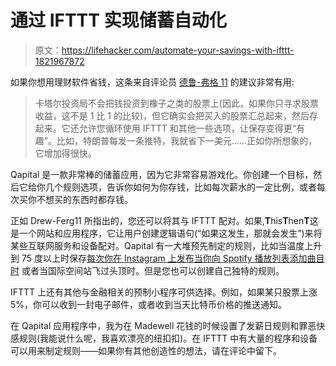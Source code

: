 # 通过 IFTTT 实现储蓄自动化

> 原文：<https://lifehacker.com/automate-your-savings-with-ifttt-1821967872>

如果你想用理财软件省钱，这条来自评论员 [德鲁-弗格 11](https://twocents.lifehacker.com/1821951201#_ga=2.136725360.1126964250.1515678654-691019473.1512506211) 的建议非常有用:

> 卡塔尔投资局不会把钱投资到橡子之类的股票上(因此，如果你只寻求股票收益，这不是 1 比 1 的比较)，但它确实会把买入的股票汇总起来，然后存起来。它还允许您循环使用 IFTTT 和其他一些选项，让保存变得更“有趣”。比如，特朗普每发一条推特，我就省下一美元......正如你所想象的，它增加得很快。



Qapital 是一款非常棒的储蓄应用，因为它非常容易游戏化。你创建一个目标，然后它给你几个规则选项，告诉你如何为你存钱，比如每次薪水的一定比例，或者每次买你不想买的东西时都存钱。

正如 Drew-Ferg11 所指出的，您还可以将其与 IFTTT 配对。如果,**T**his**T**hen**T**这是一个网站和应用程序，它让用户创建逻辑语句(“如果这发生，那就会发生”)来将某些互联网服务和设备配对。Qapital 有一大堆预先制定的规则，比如当温度上升到 75 度以上时保存[每次你在 Instagram 上发布](https://ifttt.com/applets/kslhhvVi-qapitalize-on-instagram)[当你向 Spotify 播放列表添加曲目时](https://ifttt.com/applets/feX9o2oP-moneyfy-save-with-your-spotify-playlists) 或者当国际空间站飞过头顶时。但是您也可以创建自己独特的规则。

IFTTT 上还有其他与金融相关的预制小程序可供选择。例如，如果某只股票上涨 5%，你可以收到一封电子邮件，或者收到当天比特币价格的推送通知。

在 Qapital 应用程序中，我为在 Madewell 花钱的时候设置了发薪日规则和罪恶快感规则(我能说什么呢，我喜欢漂亮的纽扣扣)。在 IFTTT 中有大量的程序和设备可以用来制定规则——如果你有其他创造性的想法，请在评论中留下。